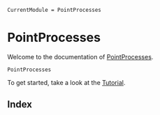 ```@meta
CurrentModule = PointProcesses
```

# PointProcesses

Welcome to the documentation of [PointProcesses](https://github.com/gdalle/PointProcesses.jl).

```@docs
PointProcesses
```

To get started, take a look at the [Tutorial](@ref).

## Index

```@index
```
